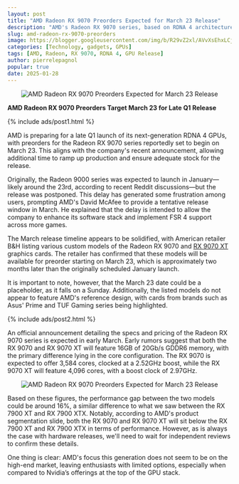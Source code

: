 ```yaml
---
layout: post
title: "AMD Radeon RX 9070 Preorders Expected for March 23 Release"
description: "AMD's Radeon RX 9070 series, based on RDNA 4 architecture, is expected to be available for preorder on March 23, with a potential late Q1 launch."
slug: amd-radeon-rx-9070-preorders
image: https://blogger.googleusercontent.com/img/b/R29vZ2xl/AVvXsEhxLCj3qqd3RnnRwiqEiTKG3khsjQaULmFLm18ifTINiqPn89vJM7AC2nDt4QyIqA4kDqQkwuHs7wK4UuyiglBIEO9wDqdgt5yjHtwlBsyu1hSH53fi1wtzpghWwVSHewJjAvmYah_tG1T5lfh2MPbvQZ4VQWwyeepDuIvfaQuLfOzfjpbTWfAUDYYaMCg/s320/AMD-Radeon-RX-9070-XT-graphics-card-696x696.webp
categories: [Technology, gadgets, GPUs]
tags: [AMD, Radeon, RX 9070, RDNA 4, GPU Release]
author: pierrelepagnol
popular: true
date: 2025-01-28
---
```


<div style="text-align: center;">
  <img src="https://blogger.googleusercontent.com/img/b/R29vZ2xl/AVvXsEhxLCj3qqd3RnnRwiqEiTKG3khsjQaULmFLm18ifTINiqPn89vJM7AC2nDt4QyIqA4kDqQkwuHs7wK4UuyiglBIEO9wDqdgt5yjHtwlBsyu1hSH53fi1wtzpghWwVSHewJjAvmYah_tG1T5lfh2MPbvQZ4VQWwyeepDuIvfaQuLfOzfjpbTWfAUDYYaMCg/s320/AMD-Radeon-RX-9070-XT-graphics-card-696x696.webp" alt="AMD Radeon RX 9070 Preorders Expected for March 23 Release">
</div>

**AMD Radeon RX 9070 Preorders Target March 23 for Late Q1 Release**

{% include ads/post1.html %}

AMD is preparing for a late Q1 launch of its next-generation RDNA 4 GPUs, with preorders for the Radeon RX 9070 series reportedly set to begin on March 23. This aligns with the company's recent announcement, allowing additional time to ramp up production and ensure adequate stock for the release.

Originally, the Radeon 9000 series was expected to launch in January—likely around the 23rd, according to recent Reddit discussions—but the release was postponed. This delay has generated some frustration among users, prompting AMD's David McAfee to provide a tentative release window in March. He explained that the delay is intended to allow the company to enhance its software stack and implement FSR 4 support across more games.

The March release timeline appears to be solidified, with American retailer B&H listing various custom models of the Radeon RX 9070 and <a href="https://www.mmfooty.com/amd-initial-pricing-radeon-rx-9070-xt/">RX 9070 XT</a> graphics cards. The retailer has confirmed that these models will be available for preorder starting on March 23, which is approximately two months later than the originally scheduled January launch.

It is important to note, however, that the March 23 date could be a placeholder, as it falls on a Sunday. Additionally, the listed models do not appear to feature AMD's reference design, with cards from brands such as Asus' Prime and TUF Gaming series being highlighted.

{% include ads/post2.html %}

An official announcement detailing the specs and pricing of the Radeon RX 9070 series is expected in early March. Early rumors suggest that both the RX 9070 and RX 9070 XT will feature 16GB of 20Gb/s GDDR6 memory, with the primary difference lying in the core configuration. The RX 9070 is expected to offer 3,584 cores, clocked at a 2.52GHz boost, while the RX 9070 XT will feature 4,096 cores, with a boost clock of 2.97GHz.

<div style="text-align: center;">
  <img src="https://blogger.googleusercontent.com/img/b/R29vZ2xl/AVvXsEih51bfTYt6UvB_K1cbqXw-TRywhsyx1ikvJYn7bpqZzeZUx1OqMNpTNiv846vvV3CKFzpndkTMfgU-UOg69pE4l49jRsq-gDOgpLEriNCu1HbBMFEnR2iHRtDMAMMuVZt8QG7sSq2BPSKL1BlCYmZvNDQW05xHe4uGzko6I8d_67go27aQnQ3wdOo9LYU/s320/AMD-Radeon-RX-9070-graphics-cards-listings-1032x1200.webp" alt="AMD Radeon RX 9070 Preorders Expected for March 23 Release">
</div>

Based on these figures, the performance gap between the two models could be around 16%, a similar difference to what we saw between the RX 7900 XT and RX 7900 XTX. Notably, according to AMD's product segmentation slide, both the RX 9070 and RX 9070 XT will sit below the RX 7900 XT and RX 7900 XTX in terms of performance. However, as is always the case with hardware releases, we'll need to wait for independent reviews to confirm these details.

One thing is clear: AMD's focus this generation does not seem to be on the high-end market, leaving enthusiasts with limited options, especially when compared to Nvidia’s offerings at the top of the GPU stack.
